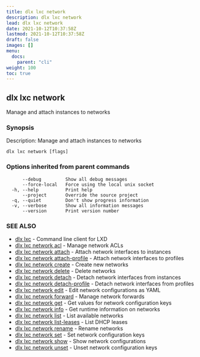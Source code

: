 ```yaml
---
title: dlx lxc network
description: dlx lxc network
lead: dlx lxc network
date: 2021-10-12T10:37:58Z
lastmod: 2021-10-12T10:37:58Z
draft: false
images: []
menu:
  docs:
    parent: "cli"
weight: 100
toc: true
---
```

## dlx lxc network

Manage and attach instances to networks

### Synopsis

Description:
  Manage and attach instances to networks



```
dlx lxc network [flags]
```

### Options inherited from parent commands

```
      --debug         Show all debug messages
      --force-local   Force using the local unix socket
  -h, --help          Print help
      --project       Override the source project
  -q, --quiet         Don't show progress information
  -v, --verbose       Show all information messages
      --version       Print version number
```

### SEE ALSO

* [dlx lxc](/docs/cmd/dlx_lxc)	 - Command line client for LXD
* [dlx lxc network acl](/docs/cmd/dlx_lxc_network_acl)	 - Manage network ACLs
* [dlx lxc network attach](/docs/cmd/dlx_lxc_network_attach)	 - Attach network interfaces to instances
* [dlx lxc network attach-profile](/docs/cmd/dlx_lxc_network_attach-profile)	 - Attach network interfaces to profiles
* [dlx lxc network create](/docs/cmd/dlx_lxc_network_create)	 - Create new networks
* [dlx lxc network delete](/docs/cmd/dlx_lxc_network_delete)	 - Delete networks
* [dlx lxc network detach](/docs/cmd/dlx_lxc_network_detach)	 - Detach network interfaces from instances
* [dlx lxc network detach-profile](/docs/cmd/dlx_lxc_network_detach-profile)	 - Detach network interfaces from profiles
* [dlx lxc network edit](/docs/cmd/dlx_lxc_network_edit)	 - Edit network configurations as YAML
* [dlx lxc network forward](/docs/cmd/dlx_lxc_network_forward)	 - Manage network forwards
* [dlx lxc network get](/docs/cmd/dlx_lxc_network_get)	 - Get values for network configuration keys
* [dlx lxc network info](/docs/cmd/dlx_lxc_network_info)	 - Get runtime information on networks
* [dlx lxc network list](/docs/cmd/dlx_lxc_network_list)	 - List available networks
* [dlx lxc network list-leases](/docs/cmd/dlx_lxc_network_list-leases)	 - List DHCP leases
* [dlx lxc network rename](/docs/cmd/dlx_lxc_network_rename)	 - Rename networks
* [dlx lxc network set](/docs/cmd/dlx_lxc_network_set)	 - Set network configuration keys
* [dlx lxc network show](/docs/cmd/dlx_lxc_network_show)	 - Show network configurations
* [dlx lxc network unset](/docs/cmd/dlx_lxc_network_unset)	 - Unset network configuration keys

